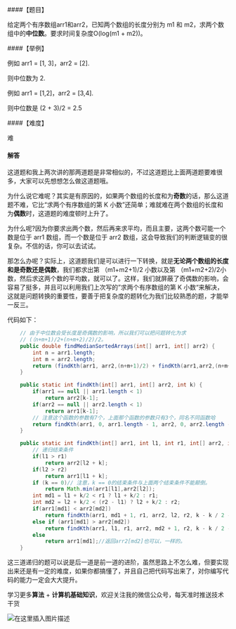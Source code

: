 ####【题目】

给定两个有序数组arr1和arr2，已知两个数组的长度分别为 m1 和 m2，求两个数组中的**中位数**。要求时间复杂度O(log(m1 + m2))。

####【举例】

例如 arr1 = [1, 3]，arr2 = [2].

则中位数为 2.

例如 arr1 = [1,2]，arr2 = [3,4].

则中位数是 (2 + 3)/2 = 2.5

####【难度】

难

#### 解答

这道题和我上两次讲的那两道题是非常相似的，不过这道题比上面两道题要难很多，大家可以先想想怎么做这道题哦。

为什么说它难呢？其实是有原因的，如果两个数组的长度和为**奇数**的话，那么这道题不难，它比“求两个有序数组的第 K 小数”还简单；难就难在两个数组的长度和为**偶数**时，这道题的难度顿时上升了。

为什么呢?因为你要求出两个数，然后再来求平均，而且主要，这两个数可能一个数是位于 arr1 数组，而一个数是位于 arr2 数组，这会导致我们的判断逻辑变的很复杂。不信的话，你可以去试试。

那怎么办呢？实际上，这道题我们是可以进行一下转换，就是**无论两个数组的长度和是奇数还是偶数**，我们都求出第 （m1+m2+1)/2 小数以及第 （m1+m2+2)/2小数，然后求这两个数的平均数，就可以了。这样，我们就屏蔽了奇偶数的影响，会容易了挺多，并且可以利用我们上次写的”求两个有序数组的第 K 小数“来解决，这就是问题转换的重要性，要善于把复杂度的题转化为我们比较熟悉的题，才能举一反三。





代码如下：

```java
    // 由于中位数会受长度是奇偶数的影响，所以我们可以把问题转化为求
    // (（n+m+1)/2+(n+m+2)/2)/2。
    public double findMedianSortedArrays(int[] arr1, int[] arr2) {
        int n = arr1.length;
        int m = arr2.length;
        return (findKth(arr1, arr2,(n+m+1)/2) + findKth(arr1,arr2,(n+m+2)/2)) /2;
    }

    public static int findKth(int[] arr1, int[] arr2, int k) {
        if(arr1 == null || arr1.length < 1)
            return arr2[k-1];
        if(arr2 == null || arr2.length < 1)
            return arr1[k-1];
        // 注意这个函数的参数有7个，上面那个函数的参数只有3个，同名不同函数哈
        return findKth(arr1, 0, arr1.length - 1, arr2, 0, arr2.length - 1, k - 1);
    }

    public static int findKth(int[] arr1, int l1, int r1, int[] arr2, int l2, int r2, int k) {
        // 递归结束条件
        if(l1 > r1)
            return arr2[l2 + k];
        if(l2 > r2)
            return arr1[l1 + k];
        if (k == 0)// 注意，k == 0的结束条件与上面两个结束条件不能颠倒。
            return Math.min(arr1[l1],arr2[l2]);
        int md1 = l1 + k/2 < r1 ? l1 + k/2 : r1;
        int md2 = l2 + k/2 < (r2 - l1) ? l2 + k/2 : r2;
        if(arr1[md1] < arr2[md2])
            return findKth(arr1, md1 + 1, r1, arr2, l2, r2, k - k / 2 - 1);
        else if (arr1[md1] > arr2[md2])
            return findKth(arr1, l1, r1, arr2, md2 + 1, r2, k - k / 2 - 1);
        else
            return arr1[md1];//返回arr2[md2]也可以，一样的。
    }
````
这三道递归的题可以说是后一道是前一道的进阶，虽然思路上不怎么难，但要实现出来还是有一定的难度，如果你都搞懂了，并且自己把代码写出来了，对你编写代码的能力一定会大大提升。



学习更多**算法** + **计算机基础知识**，欢迎关注我的微信公众号，每天准时推送技术干货

![在这里插入图片描述](https://img-blog.csdnimg.cn/20200306223728524.png?x-oss-process=image/watermark,type_ZmFuZ3poZW5naGVpdGk,shadow_10,text_aHR0cHM6Ly9ibG9nLmNzZG4ubmV0L20wXzM3OTA3Nzk3,size_16,color_FFFFFF,t_70)



